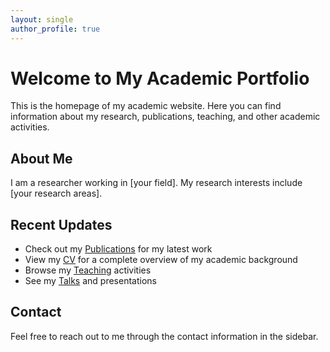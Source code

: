 ```yaml
---
layout: single
author_profile: true
---
```


# Welcome to My Academic Portfolio

This is the homepage of my academic website. Here you can find information about my research, publications, teaching, and other academic activities.

## About Me

I am a researcher working in [your field]. My research interests include [your research areas].

## Recent Updates

- Check out my [Publications](/publications/) for my latest work
- View my [CV](/cv/) for a complete overview of my academic background
- Browse my [Teaching](/teaching/) activities
- See my [Talks](/talks/) and presentations

## Contact

Feel free to reach out to me through the contact information in the sidebar.
